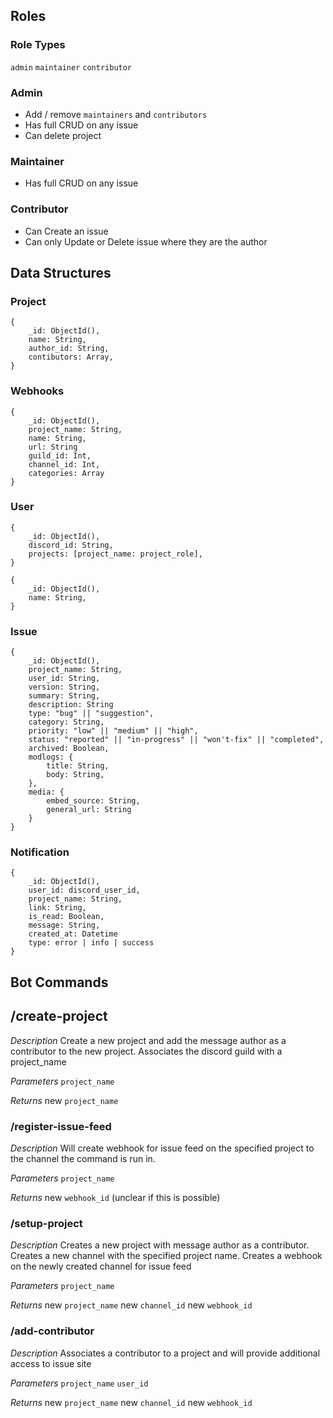 ## Roles
### **Role Types**

`admin`
`maintainer`
`contributor`

### Admin

- Add / remove `maintainers` and `contributors`
- Has full CRUD on any issue
- Can delete project
  
### Maintainer
- Has full CRUD on any issue

### Contributor
- Can Create an issue
- Can only Update or Delete issue where they are the author


## Data Structures

### Project
```
{
    _id: ObjectId(),
    name: String,
    author_id: String,
    contibutors: Array,
}
```

### Webhooks
```
{
    _id: ObjectId(),
    project_name: String,
    name: String,
    url: String
    guild_id: Int,
    channel_id: Int,
    categories: Array
}
```

### User
```
{
    _id: ObjectId(),
    discord_id: String,
    projects: [project_name: project_role],
}
```

```
{
    _id: ObjectId(),
    name: String,
}
```

### Issue
```
{
    _id: ObjectId(),
    project_name: String,
    user_id: String,
    version: String,
    summary: String,
    description: String
    type: "bug" || "suggestion",
    category: String,
    priority: "low" || "medium" || "high",
    status: "reported" || "in-progress" || "won't-fix" || "completed",
    archived: Boolean,
    modlogs: {
        title: String,
        body: String,
    },
    media: {
        embed_source: String,
        general_url: String
    }
}
```

### Notification
```
{
    _id: ObjectId(),
    user_id: discord_user_id,
    project_name: String,
    link: String,
    is_read: Boolean,
    message: String,
    created_at: Datetime
    type: error | info | success
}
```

## Bot Commands

## /create-project
*Description*
Create a new project and add the message author as a contributor to the new project.
Associates the discord guild with a project_name

*Parameters*
`project_name`

*Returns*
new `project_name`

### /register-issue-feed
*Description*
Will create webhook for issue feed on the specified project to the channel the command is run in.

*Parameters*
`project_name`

*Returns*
new `webhook_id` (unclear if this is possible)


### /setup-project
*Description*
Creates a new project with message author as a contributor.
Creates a new channel with the specified project name.
Creates a webhook on the newly created channel for issue feed

*Parameters*
`project_name`

*Returns*
new `project_name`
new `channel_id`
new `webhook_id`


### /add-contributor
*Description*
Associates a contributor to a project and will provide additional access to issue site

*Parameters*
`project_name`
`user_id`

*Returns*
new `project_name`
new `channel_id`
new `webhook_id`
